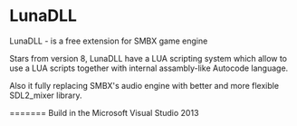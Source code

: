 LunaDLL
=======

LunaDLL - is a free extension for SMBX game engine

Stars from version 8, LunaDLL have a LUA scripting system which allow to use a LUA scripts together with internal assambly-like Autocode language.

Also it fully replacing SMBX's audio engine with better and more flexible SDL2_mixer library.


=======
Build in the Microsoft Visual Studio 2013

